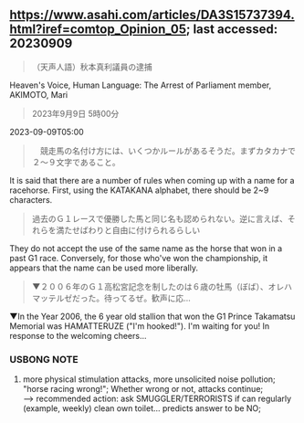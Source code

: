 ## https://www.asahi.com/articles/DA3S15737394.html?iref=comtop_Opinion_05; last accessed: 20230909

> （天声人語）秋本真利議員の逮捕

Heaven's Voice, Human Language: The Arrest of Parliament member, AKIMOTO, Mari

> 2023年9月9日 5時00分

2023-09-09T05:00

>　競走馬の名付け方には、いくつかルールがあるそうだ。まずカタカナで２～９文字であること。

It is said that there are a number of rules when coming up with a name for a racehorse. First, using the KATAKANA alphabet, there should be 2~9 characters.

> 過去のＧ１レースで優勝した馬と同じ名も認められない。逆に言えば、それらを満たせばわりと自由に付けられるらしい

They do not accept the use of the same name as the horse that won in a past G1 race. Conversely, for those who've won the championship, it appears that the name can be used more liberally.

> ▼２００６年のＧ１高松宮記念を制したのは６歳の牡馬（ぼば）、オレハマッテルゼだった。待ってるぜ。歓声に応…

▼In the Year 2006, the 6 year old stallion that won the G1 Prince Takamatsu Memorial was HAMATTERUZE ("I'm hooked!"). I'm waiting for you! In response to the welcoming cheers...

### USBONG NOTE

1) more physical stimulation attacks, more unsolicited noise pollution; "horse racing wrong!"; Whether wrong or not, attacks continue;<br/>
--> recommended action: ask SMUGGLER/TERRORISTS if can regularly (example, weekly) clean own toilet... predicts answer to be NO;
